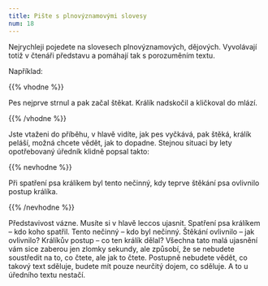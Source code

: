 ```yaml
---
title: Pište s plnovýznamovými slovesy
num: 18
---
```

Nejrychleji pojedete na slovesech plnovýznamových, dějových. Vyvolávají totiž v čtenáři představu a pomáhají tak s porozuměním textu.

Například:

{{% vhodne %}}

Pes nejprve strnul a pak začal štěkat. Králík nadskočil a kličkoval do mlází.

{{% /vhodne %}}

Jste vtaženi do příběhu, v hlavě vidíte, jak pes vyčkává, pak štěká, králík peláší, možná chcete vědět, jak to dopadne. Stejnou situaci by lety opotřebovaný úředník klidně popsal takto:

{{% nevhodne %}}

Při spatření psa králíkem byl tento nečinný, kdy teprve štěkání psa ovlivnilo postup králíka.

{{% /nevhodne %}}

Představivost vázne. Musíte si v hlavě leccos ujasnit. Spatření psa králíkem – kdo koho spatřil. Tento nečinný – kdo byl nečinný. Štěkání ovlivnilo – jak ovlivnilo? Králíkův postup – co ten králík dělal? Všechna tato malá ujasnění vám sice zaberou jen zlomky sekundy, ale způsobí, že se nebudete soustředit na to, co čtete, ale jak to čtete. Postupně nebudete vědět, co takový text sděluje, budete mít pouze neurčitý dojem, co sděluje. A to u úředního textu nestačí.
